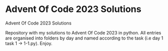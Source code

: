 # Advent Of Code 2023 Solutions

Advent Of Code 2023 Solutions

Repository with my solutions to Advent Of Code 2023 in python. All entries are organised into folders by day and named according to the task (i.e day 1 task 1 -> 1-1.py). Enjoy.
